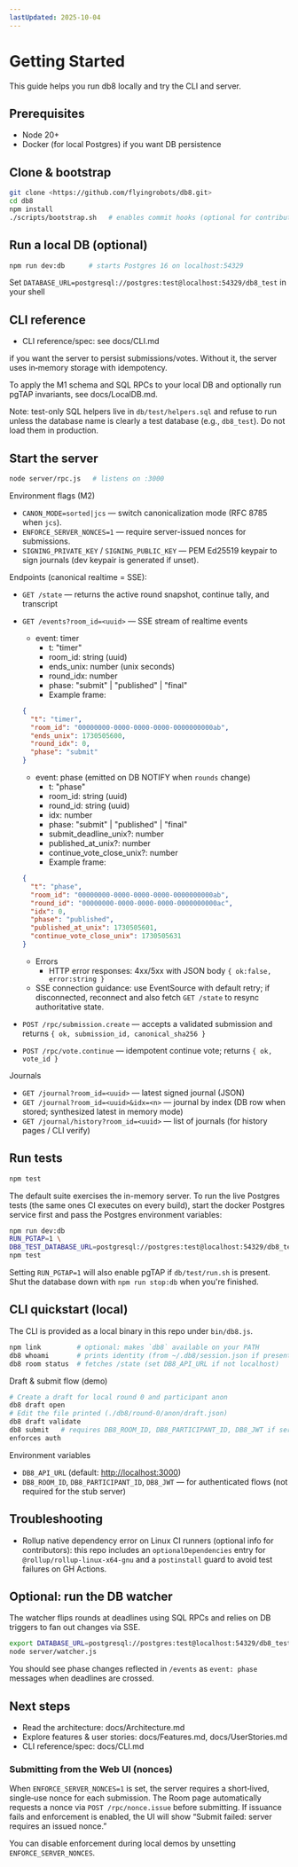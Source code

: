 ```yaml
---
lastUpdated: 2025-10-04
---
```


# Getting Started

This guide helps you run db8 locally and try the CLI and server.

## Prerequisites

- Node 20+
- Docker (for local Postgres) if you want DB persistence

## Clone & bootstrap

```bash
git clone <https://github.com/flyingrobots/db8.git>
cd db8
npm install
./scripts/bootstrap.sh   # enables commit hooks (optional for contributors)
```

## Run a local DB (optional)

```bash
npm run dev:db      # starts Postgres 16 on localhost:54329
```

Set `DATABASE_URL=postgresql://postgres:test@localhost:54329/db8_test`
in your shell

## CLI reference

- CLI reference/spec: see docs/CLI.md

if you want the server to persist submissions/votes. Without it, the server uses
in‑memory storage with idempotency.

To apply the M1 schema and SQL RPCs to your local DB and optionally run pgTAP
invariants, see docs/LocalDB.md.

Note: test-only SQL helpers live in `db/test/helpers.sql` and refuse to run
unless the database name is clearly a test database (e.g., `db8_test`). Do not
load them in production.

## Start the server

```bash
node server/rpc.js   # listens on :3000
```

Environment flags (M2)

- `CANON_MODE=sorted|jcs` — switch canonicalization mode (RFC 8785 when `jcs`).
- `ENFORCE_SERVER_NONCES=1` — require server-issued nonces for submissions.
- `SIGNING_PRIVATE_KEY` / `SIGNING_PUBLIC_KEY` — PEM Ed25519 keypair to sign
  journals (dev keypair is generated if unset).

Endpoints (canonical realtime = SSE):

- `GET /state` — returns the active round snapshot, continue tally, and transcript
- `GET /events?room_id=<uuid>` — SSE stream of realtime events
  - event: timer
    - t: "timer"
    - room_id: string (uuid)
    - ends_unix: number (unix seconds)
    - round_idx: number
    - phase: "submit" | "published" | "final"
    - Example frame:

  ```json
  {
    "t": "timer",
    "room_id": "00000000-0000-0000-0000-0000000000ab",
    "ends_unix": 1730505600,
    "round_idx": 0,
    "phase": "submit"
  }
  ```

  - event: phase (emitted on DB NOTIFY when `rounds` change)
    - t: "phase"
    - room_id: string (uuid)
    - round_id: string (uuid)
    - idx: number
    - phase: "submit" | "published" | "final"
    - submit_deadline_unix?: number
    - published_at_unix?: number
    - continue_vote_close_unix?: number
    - Example frame:

  ```json
  {
    "t": "phase",
    "room_id": "00000000-0000-0000-0000-0000000000ab",
    "round_id": "00000000-0000-0000-0000-0000000000ac",
    "idx": 0,
    "phase": "published",
    "published_at_unix": 1730505601,
    "continue_vote_close_unix": 1730505631
  }
  ```

  - Errors
    - HTTP error responses: 4xx/5xx with JSON body `{ ok:false, error:string }`
  - SSE connection guidance: use EventSource with default retry;
    if disconnected, reconnect and also fetch `GET /state` to resync
    authoritative state.

- `POST /rpc/submission.create` — accepts a validated submission and returns `{
ok, submission_id, canonical_sha256 }`
- `POST /rpc/vote.continue` — idempotent continue vote; returns `{ ok, vote_id
}`

Journals

- `GET /journal?room_id=<uuid>` — latest signed journal (JSON)
- `GET /journal?room_id=<uuid>&idx=<n>` — journal by index (DB row when stored;
  synthesized latest in memory mode)
- `GET /journal/history?room_id=<uuid>` — list of journals (for history pages / CLI verify)

## Run tests

```bash
npm test
```

The default suite exercises the in-memory server. To run the live Postgres tests
(the same ones CI executes on every build), start the docker Postgres service
first and pass the Postgres environment variables:

```bash
npm run dev:db
RUN_PGTAP=1 \
DB8_TEST_DATABASE_URL=postgresql://postgres:test@localhost:54329/db8_test \
npm test
```

Setting `RUN_PGTAP=1` will also enable pgTAP if `db/test/run.sh` is present.
Shut the database down with `npm run stop:db` when you're finished.

## CLI quickstart (local)

The CLI is provided as a local binary in this repo under `bin/db8.js`.

```bash
npm link         # optional: makes `db8` available on your PATH
db8 whoami       # prints identity (from ~/.db8/session.json if present)
db8 room status  # fetches /state (set DB8_API_URL if not localhost)
```

Draft & submit flow (demo)

```bash
# Create a draft for local round 0 and participant anon
db8 draft open
# Edit the file printed (./db8/round-0/anon/draft.json)
db8 draft validate
db8 submit   # requires DB8_ROOM_ID, DB8_PARTICIPANT_ID, DB8_JWT if server
enforces auth
```

Environment variables

- `DB8_API_URL` (default: <http://localhost:3000>)
- `DB8_ROOM_ID`, `DB8_PARTICIPANT_ID`, `DB8_JWT` — for authenticated flows (not
  required for the stub server)

## Troubleshooting

- Rollup native dependency error on Linux CI runners (optional info for
  contributors): this repo includes an `optionalDependencies` entry for
  `@rollup/rollup-linux-x64-gnu` and a `postinstall` guard to avoid test
  failures on GH Actions.

## Optional: run the DB watcher

The watcher flips rounds at deadlines using SQL RPCs and relies on DB triggers
to fan out changes via SSE.

```bash
export DATABASE_URL=postgresql://postgres:test@localhost:54329/db8_test
node server/watcher.js
```

You should see phase changes reflected in `/events` as `event: phase` messages
when deadlines are crossed.

## Next steps

- Read the architecture: docs/Architecture.md
- Explore features & user stories: docs/Features.md, docs/UserStories.md
- CLI reference/spec: docs/CLI.md

### Submitting from the Web UI (nonces)

When `ENFORCE_SERVER_NONCES=1` is set, the server requires a short‑lived, single‑use nonce for each submission. The Room page automatically requests a nonce via `POST /rpc/nonce.issue` before submitting. If issuance fails and enforcement is enabled, the UI will show “Submit failed: server requires an issued nonce.”

You can disable enforcement during local demos by unsetting `ENFORCE_SERVER_NONCES`.
